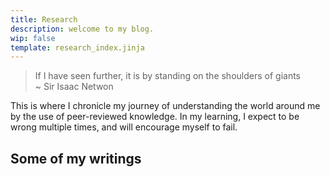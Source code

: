 ```yaml
---
title: Research
description: welcome to my blog.
wip: false
template: research_index.jinja
---
```


> If I have seen further, it is by standing on the shoulders of giants  
> ~ Sir Isaac Netwon

This is where I chronicle my journey of understanding the world around me by the use of peer-reviewed knowledge. In my learning, I expect to be wrong multiple times, and will encourage myself to fail.

## Some of my writings
